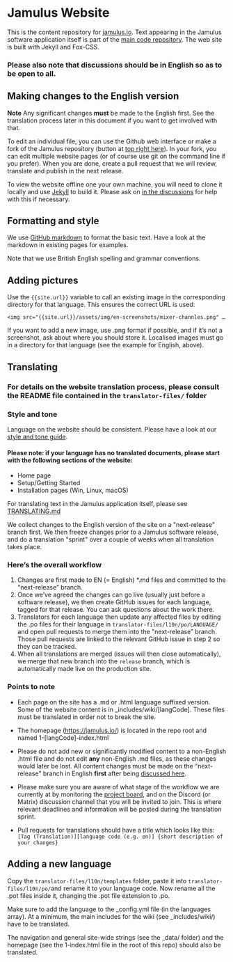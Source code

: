 # Jamulus Website

This is the content repository for [jamulus.io](https://jamulus.io). Text appearing in the Jamulus software application itself is part of the [main code repository](https://github.com/jamulussoftware/jamulus). The web site is built with Jekyll and Fox-CSS.

### Please also note that discussions should be in English so as to be open to all.

## Making changes to the English version

**Note** Any significant changes **must** be made to the English first. See the translation process later in this document if you want to get involved with that.

To edit an individual file, you can use the Github web interface or make a fork of the Jamulus repository (button at [top right here](https://github.com/jamulussoftware/jamuluswebsite)). In your fork, you can edit multiple website pages (or of course use git on the command line if you prefer). When you are done, create a pull request that we will review, translate and publish in the next release.

To view the website offline one your own machine, you will need to clone it locally and use [Jekyll](https://jekyllrb.com/) to build it. Please ask on [in the discussions](https://github.com/jamulussoftware/jamulus/discussions) for help with this if necessary.

## Formatting and style

We use [GitHub markdown](https://guides.github.com/features/mastering-markdown/) to format the basic text. Have a look at the markdown in existing pages for examples.

Note that we use British English spelling and grammar conventions.

## Adding pictures

Use the `{{site.url}}` variable to call an existing image in the corresponding directory for that language. This ensures the correct URL is used:

`<img src="{{site.url}}/assets/img/en-screenshots/mixer-channles.png" …`

If you want to add a new image, use .png format if possible, and if it’s not a screenshot, ask about where you should store it. Localised images must go in a directory for that language (see the example for English, above).


## Translating

### For details on the website translation process, please consult the README file contained in the `translator-files/` folder

### Style and tone

Language on the website should be consistent. Please have a look at our [style and tone guide](https://jamulus.io/contribute/Style-and-Tone).

#### Please note: if your language has no translated documents, please start with the following sections of the website:

- Home page
- Setup/Getting Started
- Installation pages (Win, Linux, macOS)

For translating text in the Jamulus application itself, please see [TRANSLATING.md](https://github.com/jamulussoftware/jamulus/blob/master/TRANSLATING.md)

We collect changes to the English version of the site on a "next-release" branch first. We then freeze changes prior to a Jamulus software release, and do a translation "sprint" over a couple of weeks when all translation takes place.

### Here’s the overall workflow

1. Changes are first made to EN (= English) *.md files and committed to the “next-release” branch.
1. Once we’ve agreed the changes can go live (usually just before a software release), we then create GitHub issues for each language, tagged for that release. You can ask questions about the work there.
1. Translators for each language then update any affected files by editing the .po files for their language in `translator-files/l10n/po/LANGUAGE/` and open pull requests to merge them into the "next-release” branch. Those pull requests are linked to the relevant GitHub issue in step 2 so they can be tracked.
1. When all translations are merged (issues will then close automatically), we merge that new branch into the `release` branch, which is automatically made live on the production site.

### Points to note

- Each page on the site has a .md or .html language suffixed version.  Some of the website content is in \_includes/wiki/[langCode]. These files must be translated in order not to break the site.

- The homepage (https://jamulus.io/) is located in the repo root and named 1-[langCode]-index.html

- Please do not add new or significantly modified content to a non-English .html file and do not edit **any** non-English .md files, as these changes would later be lost. All content changes must be made on the "next-release" branch in English **first** after being [discussed here](https://github.com/jamulussoftware/jamulus/discussions).

- Please make sure you are aware of what stage of the workflow we are currently at by monitoring the [project board](https://github.com/orgs/jamulussoftware/projects/2), and on the Discord (or Matrix) discussion channel that you will be invited to join. This is where relevant deadlines and information will be posted during the translation sprint.

- Pull requests for translations should have a title which looks like this: `[Tag (Translation)][language code (e.g. en)] {short description of your changes}`


## Adding a new language

Copy the `translator-files/l10n/templates` folder, paste it into `translator-files/l10n/po/`and rename it to your language code. Now rename all the .pot files inside it, changing the .pot file extension to .po.

Make sure to add the language to the \_config.yml file (in the languages array).  At a minimum, the main includes for the wiki (see \_includes/wiki/) have to be translated.

The navigation and general site-wide strings (see the \_data/ folder) and the homepage (see the 1-index.html file in the root of this repo) should also be translated.
